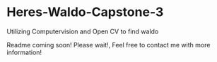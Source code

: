# Heres-Waldo-Capstone-3
Utilizing Computervision and Open CV to find waldo

Readme coming soon! Please wait!, Feel free to contact me with more information!